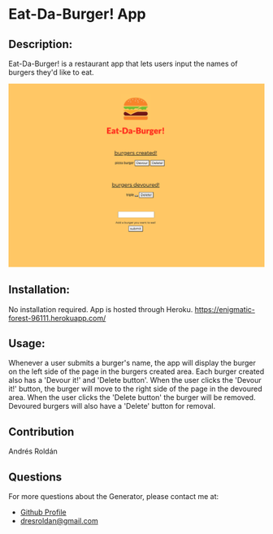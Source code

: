 # Eat-Da-Burger! App

 ## Description:
  Eat-Da-Burger! is a restaurant app that lets users input the names of burgers they'd like to eat.

![Eat-Da-Burger App](/public/assets/img/eatdaburgerapp.png)
 
 ## Installation:
  No installation required. App is hosted through Heroku.
  https://enigmatic-forest-96111.herokuapp.com/
 
  ## Usage:
  Whenever a user submits a burger's name, the app will display the burger on the left side of the page in the burgers created area. Each burger created also has a 'Devour it!' and 'Delete button'. When the user clicks the 'Devour it!' button, the burger will move to the right side of the page in the devoured area. When the user clicks the 'Delete button' the burger will be removed. Devoured burgers will also have a 'Delete' button for removal. 
  ## Contribution
  Andrés Roldán


  ## Questions
  For more questions about the Generator, please contact me at:
  
  * [Github Profile](http://github.com/dresroldan)
  * dresroldan@gmail.com
      
  
